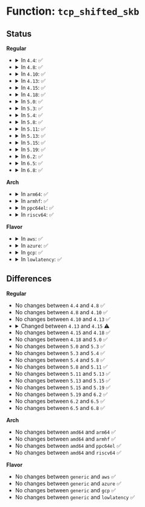 # Function: <code>tcp_shifted_skb</code>

## Status
<b>Regular</b>
<ul>
<li>
<details>
<summary>In <code>4.4</code>: ✅</summary>

```c
bool tcp_shifted_skb(struct sock *sk, struct sk_buff *skb, struct tcp_sacktag_state *state, unsigned int pcount, int shifted, int mss, bool dup_sack);
```

**Collision:** Unique Static

**Inline:** No

**Transformation:** False

**Instances:**

```
In net/ipv4/tcp_input.c (ffffffff8176ec50)
Location: net/ipv4/tcp_input.c:1240
Inline: False
Direct callers:
  - net/ipv4/tcp_input.c:tcp_sacktag_walk
  - net/ipv4/tcp_input.c:tcp_sacktag_walk
```
**Symbols:**

```
ffffffff8176ec50-ffffffff8176eead: tcp_shifted_skb (STB_LOCAL)
```
</details>
</li>
<li>
<details>
<summary>In <code>4.8</code>: ✅</summary>

```c
bool tcp_shifted_skb(struct sock *sk, struct sk_buff *skb, struct tcp_sacktag_state *state, unsigned int pcount, int shifted, int mss, bool dup_sack);
```

**Collision:** Unique Static

**Inline:** No

**Transformation:** False

**Instances:**

```
In net/ipv4/tcp_input.c (ffffffff817d89a0)
Location: net/ipv4/tcp_input.c:1243
Inline: False
Direct callers:
  - net/ipv4/tcp_input.c:tcp_sacktag_walk
  - net/ipv4/tcp_input.c:tcp_sacktag_walk
```
**Symbols:**

```
ffffffff817d89a0-ffffffff817d8c39: tcp_shifted_skb (STB_LOCAL)
```
</details>
</li>
<li>
<details>
<summary>In <code>4.10</code>: ✅</summary>

```c
bool tcp_shifted_skb(struct sock *sk, struct sk_buff *skb, struct tcp_sacktag_state *state, unsigned int pcount, int shifted, int mss, bool dup_sack);
```

**Collision:** Unique Static

**Inline:** No

**Transformation:** False

**Instances:**

```
In net/ipv4/tcp_input.c (ffffffff81809180)
Location: net/ipv4/tcp_input.c:1285
Inline: False
Direct callers:
  - net/ipv4/tcp_input.c:tcp_sacktag_walk
  - net/ipv4/tcp_input.c:tcp_sacktag_walk
```
**Symbols:**

```
ffffffff81809180-ffffffff81809448: tcp_shifted_skb (STB_LOCAL)
```
</details>
</li>
<li>
<details>
<summary>In <code>4.13</code>: ✅</summary>

```c
bool tcp_shifted_skb(struct sock *sk, struct sk_buff *skb, struct tcp_sacktag_state *state, unsigned int pcount, int shifted, int mss, bool dup_sack);
```

**Collision:** Unique Static

**Inline:** No

**Transformation:** False

**Instances:**

```
In net/ipv4/tcp_input.c (ffffffff818296a0)
Location: net/ipv4/tcp_input.c:1291
Inline: False
Direct callers:
  - net/ipv4/tcp_input.c:tcp_sacktag_walk
  - net/ipv4/tcp_input.c:tcp_sacktag_walk
```
**Symbols:**

```
ffffffff818296a0-ffffffff81829959: tcp_shifted_skb (STB_LOCAL)
```
</details>
</li>
<li>
<details>
<summary>In <code>4.15</code>: ✅</summary>

```c
bool tcp_shifted_skb(struct sock *sk, struct sk_buff *prev, struct sk_buff *skb, struct tcp_sacktag_state *state, unsigned int pcount, int shifted, int mss, bool dup_sack);
```

**Collision:** Unique Static

**Inline:** No

**Transformation:** False

**Instances:**

```
In net/ipv4/tcp_input.c (ffffffff818a8970)
Location: net/ipv4/tcp_input.c:1256
Inline: False
Direct callers:
  - net/ipv4/tcp_input.c:tcp_sacktag_walk
  - net/ipv4/tcp_input.c:tcp_sacktag_walk
```
**Symbols:**

```
ffffffff818a8970-ffffffff818a8bfc: tcp_shifted_skb (STB_LOCAL)
```
</details>
</li>
<li>
<details>
<summary>In <code>4.18</code>: ✅</summary>

```c
bool tcp_shifted_skb(struct sock *sk, struct sk_buff *prev, struct sk_buff *skb, struct tcp_sacktag_state *state, unsigned int pcount, int shifted, int mss, bool dup_sack);
```

**Collision:** Unique Static

**Inline:** No

**Transformation:** False

**Instances:**

```
In net/ipv4/tcp_input.c (ffffffff818fdc70)
Location: net/ipv4/tcp_input.c:1283
Inline: False
Direct callers:
  - net/ipv4/tcp_input.c:tcp_sacktag_walk
  - net/ipv4/tcp_input.c:tcp_sacktag_walk
```
**Symbols:**

```
ffffffff818fdc70-ffffffff818fdefc: tcp_shifted_skb (STB_LOCAL)
```
</details>
</li>
<li>
<details>
<summary>In <code>5.0</code>: ✅</summary>

```c
bool tcp_shifted_skb(struct sock *sk, struct sk_buff *prev, struct sk_buff *skb, struct tcp_sacktag_state *state, unsigned int pcount, int shifted, int mss, bool dup_sack);
```

**Collision:** Unique Static

**Inline:** No

**Transformation:** False

**Instances:**

```
In net/ipv4/tcp_input.c (ffffffff8192bd60)
Location: net/ipv4/tcp_input.c:1269
Inline: False
Direct callers:
  - net/ipv4/tcp_input.c:tcp_sacktag_walk
  - net/ipv4/tcp_input.c:tcp_sacktag_walk
```
**Symbols:**

```
ffffffff8192bd60-ffffffff8192c007: tcp_shifted_skb (STB_LOCAL)
```
</details>
</li>
<li>
<details>
<summary>In <code>5.3</code>: ✅</summary>

```c
bool tcp_shifted_skb(struct sock *sk, struct sk_buff *prev, struct sk_buff *skb, struct tcp_sacktag_state *state, unsigned int pcount, int shifted, int mss, bool dup_sack);
```

**Collision:** Unique Static

**Inline:** No

**Transformation:** False

**Instances:**

```
In net/ipv4/tcp_input.c (ffffffff8198f000)
Location: net/ipv4/tcp_input.c:1279
Inline: False
Direct callers:
  - net/ipv4/tcp_input.c:tcp_sacktag_walk
  - net/ipv4/tcp_input.c:tcp_sacktag_walk
```
**Symbols:**

```
ffffffff8198f000-ffffffff8198f36d: tcp_shifted_skb (STB_LOCAL)
```
</details>
</li>
<li>
<details>
<summary>In <code>5.4</code>: ✅</summary>

```c
bool tcp_shifted_skb(struct sock *sk, struct sk_buff *prev, struct sk_buff *skb, struct tcp_sacktag_state *state, unsigned int pcount, int shifted, int mss, bool dup_sack);
```

**Collision:** Unique Static

**Inline:** No

**Transformation:** False

**Instances:**

```
In net/ipv4/tcp_input.c (ffffffff819c5d30)
Location: net/ipv4/tcp_input.c:1282
Inline: False
Direct callers:
  - net/ipv4/tcp_input.c:tcp_sacktag_walk
  - net/ipv4/tcp_input.c:tcp_sacktag_walk
```
**Symbols:**

```
ffffffff819c5d30-ffffffff819c60a4: tcp_shifted_skb (STB_LOCAL)
```
</details>
</li>
<li>
<details>
<summary>In <code>5.8</code>: ✅</summary>

```c
bool tcp_shifted_skb(struct sock *sk, struct sk_buff *prev, struct sk_buff *skb, struct tcp_sacktag_state *state, unsigned int pcount, int shifted, int mss, bool dup_sack);
```

**Collision:** Unique Static

**Inline:** No

**Transformation:** False

**Instances:**

```
In net/ipv4/tcp_input.c (ffffffff81ab0e70)
Location: net/ipv4/tcp_input.c:1284
Inline: False
Direct callers:
  - net/ipv4/tcp_input.c:tcp_shift_skb_data
  - net/ipv4/tcp_input.c:tcp_shift_skb_data
```
**Symbols:**

```
ffffffff81ab0e70-ffffffff81ab1209: tcp_shifted_skb (STB_LOCAL)
```
</details>
</li>
<li>
<details>
<summary>In <code>5.11</code>: ✅</summary>

```c
bool tcp_shifted_skb(struct sock *sk, struct sk_buff *prev, struct sk_buff *skb, struct tcp_sacktag_state *state, unsigned int pcount, int shifted, int mss, bool dup_sack);
```

**Collision:** Unique Static

**Inline:** No

**Transformation:** False

**Instances:**

```
In net/ipv4/tcp_input.c (ffffffff81abbec0)
Location: net/ipv4/tcp_input.c:1390
Inline: False
Direct callers:
  - net/ipv4/tcp_input.c:tcp_shift_skb_data
  - net/ipv4/tcp_input.c:tcp_shift_skb_data
```
**Symbols:**

```
ffffffff81abbec0-ffffffff81abc253: tcp_shifted_skb (STB_LOCAL)
```
</details>
</li>
<li>
<details>
<summary>In <code>5.13</code>: ✅</summary>

```c
bool tcp_shifted_skb(struct sock *sk, struct sk_buff *prev, struct sk_buff *skb, struct tcp_sacktag_state *state, unsigned int pcount, int shifted, int mss, bool dup_sack);
```

**Collision:** Unique Static

**Inline:** No

**Transformation:** False

**Instances:**

```
In net/ipv4/tcp_input.c (ffffffff81aa6e90)
Location: net/ipv4/tcp_input.c:1390
Inline: False
Direct callers:
  - net/ipv4/tcp_input.c:tcp_shift_skb_data
  - net/ipv4/tcp_input.c:tcp_shift_skb_data
```
**Symbols:**

```
ffffffff81aa6e90-ffffffff81aa71fe: tcp_shifted_skb (STB_LOCAL)
```
</details>
</li>
<li>
<details>
<summary>In <code>5.15</code>: ✅</summary>

```c
bool tcp_shifted_skb(struct sock *sk, struct sk_buff *prev, struct sk_buff *skb, struct tcp_sacktag_state *state, unsigned int pcount, int shifted, int mss, bool dup_sack);
```

**Collision:** Unique Static

**Inline:** No

**Transformation:** False

**Instances:**

```
In net/ipv4/tcp_input.c (ffffffff81b63490)
Location: net/ipv4/tcp_input.c:1422
Inline: False
Direct callers:
  - net/ipv4/tcp_input.c:tcp_shift_skb_data
  - net/ipv4/tcp_input.c:tcp_shift_skb_data
```
**Symbols:**

```
ffffffff81b63490-ffffffff81b637fb: tcp_shifted_skb (STB_LOCAL)
```
</details>
</li>
<li>
<details>
<summary>In <code>5.19</code>: ✅</summary>

```c
bool tcp_shifted_skb(struct sock *sk, struct sk_buff *prev, struct sk_buff *skb, struct tcp_sacktag_state *state, unsigned int pcount, int shifted, int mss, bool dup_sack);
```

**Collision:** Unique Static

**Inline:** No

**Transformation:** False

**Instances:**

```
In net/ipv4/tcp_input.c (ffffffff81cf2740)
Location: net/ipv4/tcp_input.c:1431
Inline: False
Direct callers:
  - net/ipv4/tcp_input.c:tcp_shift_skb_data
  - net/ipv4/tcp_input.c:tcp_shift_skb_data
```
**Symbols:**

```
ffffffff81cf2740-ffffffff81cf2a6f: tcp_shifted_skb (STB_LOCAL)
```
</details>
</li>
<li>
<details>
<summary>In <code>6.2</code>: ✅</summary>

```c
bool tcp_shifted_skb(struct sock *sk, struct sk_buff *prev, struct sk_buff *skb, struct tcp_sacktag_state *state, unsigned int pcount, int shifted, int mss, bool dup_sack);
```

**Collision:** Unique Static

**Inline:** No

**Transformation:** False

**Instances:**

```
In net/ipv4/tcp_input.c (ffffffff81eb69a0)
Location: net/ipv4/tcp_input.c:1430
Inline: False
Direct callers:
  - net/ipv4/tcp_input.c:tcp_shift_skb_data
  - net/ipv4/tcp_input.c:tcp_shift_skb_data
```
**Symbols:**

```
ffffffff81eb69a0-ffffffff81eb6ce6: tcp_shifted_skb (STB_LOCAL)
```
</details>
</li>
<li>
<details>
<summary>In <code>6.5</code>: ✅</summary>

```c
bool tcp_shifted_skb(struct sock *sk, struct sk_buff *prev, struct sk_buff *skb, struct tcp_sacktag_state *state, unsigned int pcount, int shifted, int mss, bool dup_sack);
```

**Collision:** Unique Static

**Inline:** No

**Transformation:** False

**Instances:**

```
In net/ipv4/tcp_input.c (ffffffff81f14dc0)
Location: net/ipv4/tcp_input.c:1429
Inline: False
Direct callers:
  - net/ipv4/tcp_input.c:tcp_shift_skb_data
  - net/ipv4/tcp_input.c:tcp_shift_skb_data
```
**Symbols:**

```
ffffffff81f14dc0-ffffffff81f15106: tcp_shifted_skb (STB_LOCAL)
```
</details>
</li>
<li>
<details>
<summary>In <code>6.8</code>: ✅</summary>

```c
bool tcp_shifted_skb(struct sock *sk, struct sk_buff *prev, struct sk_buff *skb, struct tcp_sacktag_state *state, unsigned int pcount, int shifted, int mss, bool dup_sack);
```

**Collision:** Unique Static

**Inline:** No

**Transformation:** False

**Instances:**

```
In net/ipv4/tcp_input.c (ffffffff81fd9300)
Location: net/ipv4/tcp_input.c:1463
Inline: False
Direct callers:
  - net/ipv4/tcp_input.c:tcp_shift_skb_data
  - net/ipv4/tcp_input.c:tcp_shift_skb_data
```
**Symbols:**

```
ffffffff81fd9300-ffffffff81fd9646: tcp_shifted_skb (STB_LOCAL)
```
</details>
</li>
</ul>
<b>Arch</b>
<ul>
<li>
<details>
<summary>In <code>arm64</code>: ✅</summary>

```c
bool tcp_shifted_skb(struct sock *sk, struct sk_buff *prev, struct sk_buff *skb, struct tcp_sacktag_state *state, unsigned int pcount, int shifted, int mss, bool dup_sack);
```

**Collision:** Unique Static

**Inline:** No

**Transformation:** False

**Instances:**

```
In net/ipv4/tcp_input.c (ffff800010c795f0)
Location: net/ipv4/tcp_input.c:1282
Inline: False
Direct callers:
  - net/ipv4/tcp_input.c:tcp_sacktag_walk
  - net/ipv4/tcp_input.c:tcp_sacktag_walk
```
**Symbols:**

```
ffff800010c795f0-ffff800010c79998: tcp_shifted_skb (STB_LOCAL)
```
</details>
</li>
<li>
<details>
<summary>In <code>armhf</code>: ✅</summary>

```c
bool tcp_shifted_skb(struct sock *sk, struct sk_buff *prev, struct sk_buff *skb, struct tcp_sacktag_state *state, unsigned int pcount, int shifted, int mss, bool dup_sack);
```

**Collision:** Unique Static

**Inline:** No

**Transformation:** False

**Instances:**

```
In net/ipv4/tcp_input.c (c0d8890c)
Location: net/ipv4/tcp_input.c:1282
Inline: False
Direct callers:
  - net/ipv4/tcp_input.c:tcp_sacktag_walk
  - net/ipv4/tcp_input.c:tcp_sacktag_walk
```
**Symbols:**

```
c0d8890c-c0d88da8: tcp_shifted_skb (STB_LOCAL)
```
</details>
</li>
<li>
<details>
<summary>In <code>ppc64el</code>: ✅</summary>

```c
bool tcp_shifted_skb(struct sock *sk, struct sk_buff *prev, struct sk_buff *skb, struct tcp_sacktag_state *state, unsigned int pcount, int shifted, int mss, bool dup_sack);
```

**Collision:** Unique Static

**Inline:** No

**Transformation:** False

**Instances:**

```
In net/ipv4/tcp_input.c (c000000000d81620)
Location: net/ipv4/tcp_input.c:1282
Inline: False
Direct callers:
  - net/ipv4/tcp_input.c:tcp_sacktag_walk
  - net/ipv4/tcp_input.c:tcp_sacktag_walk
```
**Symbols:**

```
c000000000d81620-c000000000d81ab8: tcp_shifted_skb (STB_LOCAL)
```
</details>
</li>
<li>
<details>
<summary>In <code>riscv64</code>: ✅</summary>

```c
bool tcp_shifted_skb(struct sock *sk, struct sk_buff *prev, struct sk_buff *skb, struct tcp_sacktag_state *state, unsigned int pcount, int shifted, int mss, bool dup_sack);
```

**Collision:** Unique Static

**Inline:** No

**Transformation:** False

**Instances:**

```
In net/ipv4/tcp_input.c (ffffffe0007dbb30)
Location: net/ipv4/tcp_input.c:1282
Inline: False
Direct callers:
  - net/ipv4/tcp_input.c:tcp_sacktag_walk
  - net/ipv4/tcp_input.c:tcp_sacktag_walk
```
**Symbols:**

```
ffffffe0007dbb30-ffffffe0007dbe46: tcp_shifted_skb (STB_LOCAL)
```
</details>
</li>
</ul>
<b>Flavor</b>
<ul>
<li>
<details>
<summary>In <code>aws</code>: ✅</summary>

```c
bool tcp_shifted_skb(struct sock *sk, struct sk_buff *prev, struct sk_buff *skb, struct tcp_sacktag_state *state, unsigned int pcount, int shifted, int mss, bool dup_sack);
```

**Collision:** Unique Static

**Inline:** No

**Transformation:** False

**Instances:**

```
In net/ipv4/tcp_input.c (ffffffff81965ba0)
Location: net/ipv4/tcp_input.c:1282
Inline: False
Direct callers:
  - net/ipv4/tcp_input.c:tcp_sacktag_walk
  - net/ipv4/tcp_input.c:tcp_sacktag_walk
```
**Symbols:**

```
ffffffff81965ba0-ffffffff81965f14: tcp_shifted_skb (STB_LOCAL)
```
</details>
</li>
<li>
<details>
<summary>In <code>azure</code>: ✅</summary>

```c
bool tcp_shifted_skb(struct sock *sk, struct sk_buff *prev, struct sk_buff *skb, struct tcp_sacktag_state *state, unsigned int pcount, int shifted, int mss, bool dup_sack);
```

**Collision:** Unique Static

**Inline:** No

**Transformation:** False

**Instances:**

```
In net/ipv4/tcp_input.c (ffffffff8191f690)
Location: net/ipv4/tcp_input.c:1282
Inline: False
Direct callers:
  - net/ipv4/tcp_input.c:tcp_sacktag_walk
  - net/ipv4/tcp_input.c:tcp_sacktag_walk
```
**Symbols:**

```
ffffffff8191f690-ffffffff8191fa04: tcp_shifted_skb (STB_LOCAL)
```
</details>
</li>
<li>
<details>
<summary>In <code>gcp</code>: ✅</summary>

```c
bool tcp_shifted_skb(struct sock *sk, struct sk_buff *prev, struct sk_buff *skb, struct tcp_sacktag_state *state, unsigned int pcount, int shifted, int mss, bool dup_sack);
```

**Collision:** Unique Static

**Inline:** No

**Transformation:** False

**Instances:**

```
In net/ipv4/tcp_input.c (ffffffff819d0370)
Location: net/ipv4/tcp_input.c:1282
Inline: False
Direct callers:
  - net/ipv4/tcp_input.c:tcp_sacktag_walk
  - net/ipv4/tcp_input.c:tcp_sacktag_walk
```
**Symbols:**

```
ffffffff819d0370-ffffffff819d06e4: tcp_shifted_skb (STB_LOCAL)
```
</details>
</li>
<li>
<details>
<summary>In <code>lowlatency</code>: ✅</summary>

```c
bool tcp_shifted_skb(struct sock *sk, struct sk_buff *prev, struct sk_buff *skb, struct tcp_sacktag_state *state, unsigned int pcount, int shifted, int mss, bool dup_sack);
```

**Collision:** Unique Static

**Inline:** No

**Transformation:** False

**Instances:**

```
In net/ipv4/tcp_input.c (ffffffff819d9f00)
Location: net/ipv4/tcp_input.c:1282
Inline: False
Direct callers:
  - net/ipv4/tcp_input.c:tcp_sacktag_walk
  - net/ipv4/tcp_input.c:tcp_sacktag_walk
```
**Symbols:**

```
ffffffff819d9f00-ffffffff819da274: tcp_shifted_skb (STB_LOCAL)
```
</details>
</li>
</ul>

## Differences
<b>Regular</b>
<ul>
<li>
No changes between <code>4.4</code> and <code>4.8</code> ✅
</li>
<li>
No changes between <code>4.8</code> and <code>4.10</code> ✅
</li>
<li>
No changes between <code>4.10</code> and <code>4.13</code> ✅
</li>
<li>
<details>
<summary>Changed between <code>4.13</code> and <code>4.15</code> ⚠️</summary>
<ul>
<li>
<b>Param added. </b>
<code>struct sk_buff *prev</code>
</li>
<li>
<b>Param reordered. </b>
<code>sk, skb, state, pcount, shifted, mss, dup_sack</code> ➡️ <code>sk, prev, skb, state, pcount, shifted, mss, dup_sack</code>
</li>
</ul>
</details>
</li>
<li>
No changes between <code>4.15</code> and <code>4.18</code> ✅
</li>
<li>
No changes between <code>4.18</code> and <code>5.0</code> ✅
</li>
<li>
No changes between <code>5.0</code> and <code>5.3</code> ✅
</li>
<li>
No changes between <code>5.3</code> and <code>5.4</code> ✅
</li>
<li>
No changes between <code>5.4</code> and <code>5.8</code> ✅
</li>
<li>
No changes between <code>5.8</code> and <code>5.11</code> ✅
</li>
<li>
No changes between <code>5.11</code> and <code>5.13</code> ✅
</li>
<li>
No changes between <code>5.13</code> and <code>5.15</code> ✅
</li>
<li>
No changes between <code>5.15</code> and <code>5.19</code> ✅
</li>
<li>
No changes between <code>5.19</code> and <code>6.2</code> ✅
</li>
<li>
No changes between <code>6.2</code> and <code>6.5</code> ✅
</li>
<li>
No changes between <code>6.5</code> and <code>6.8</code> ✅
</li>
</ul>
<b>Arch</b>
<ul>
<li>
No changes between <code>amd64</code> and <code>arm64</code> ✅
</li>
<li>
No changes between <code>amd64</code> and <code>armhf</code> ✅
</li>
<li>
No changes between <code>amd64</code> and <code>ppc64el</code> ✅
</li>
<li>
No changes between <code>amd64</code> and <code>riscv64</code> ✅
</li>
</ul>
<b>Flavor</b>
<ul>
<li>
No changes between <code>generic</code> and <code>aws</code> ✅
</li>
<li>
No changes between <code>generic</code> and <code>azure</code> ✅
</li>
<li>
No changes between <code>generic</code> and <code>gcp</code> ✅
</li>
<li>
No changes between <code>generic</code> and <code>lowlatency</code> ✅
</li>
</ul>
